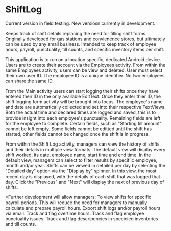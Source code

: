 # ShiftLog 
Current version in field testing. New versiosn currently in development. 

Keeps track of shift details replacing the need for filling shift forms.
Originally developed for gas stations and convienence stores, but ultimately can be used by any small business. 
Intended to keep track of employee hours, payroll, punctuality, till counts, and specific inventory items per shift.

This application is to run on a location specific, dedicated Android device. 
Users are to create their account via the Employees activity. From within the same Employees activity, users can be view and deleted.
User must select their own user ID. The employee ID is a unique identifier. No two employees can share the same ID.

From the Main activity users can start logging their shifts once they have entered their ID in the only available EditText. Once they enter thier ID, the shift logging form activity will be brought into focus. The employee's name and date are automatically collected and set into their respective TextViews. Both the actual time and declared times are logged and saved, this is to provide insight into each employee's punctuality. Remaining fields are left for the employee to complete. Certain fields, such as "Starting till amount" cannot be left empty.
Some fields cannot be editted until the shift has started, other fields cannot be changed once the shift is in progress.

From within the Shift Log activity, managers can view the history of shifts and their details in multiple view formats. 
The default view will display every shift worked, its date, employee name, start time and end time. In the default view, managers can select to filter results by specifiic employee, month and/or year.
Shifts can be viewed in detailed per day by selecting the "Detailed day" option via the "Display by" spinner. In this view, the most recent day is displayed, with the details of each shift that was logged that day. Click the "Previous" and "Next" will display the next of previous day of shifts. 


*Further development will allow managers; 
To view shifts for specific payroll periods. This will reduce the need for managers to manually calculate and prepare payroll hours. 
Export shift logs and/or payroll hours via email. 
Track and flag overtime hours.
Track and flag employee punctuality issues. 
Track and flag descripencies in specicied inventories and till counts.


